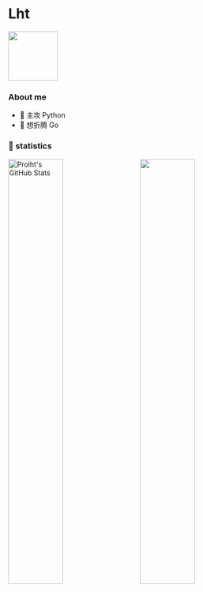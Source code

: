 <h1 align="left">Lht</h1>

<img src="https://media.giphy.com/media/WUlplcMpOCEmTGBtBW/giphy.gif" width="100">

### About me

- 🔭 主攻 Python
- 🌱 想折腾 Go



### 🙈 statistics
<p style="width=100%">
  <img align="left" width="47%" src="https://github-readme-stats.vercel.app/api?username=Prolht&&show_icons=true&theme=radical&line_height=27&v=5&count_private=true" alt="Prolht's GitHub Stats" />
  <img align="right" width="47%" src="https://github-readme-stats.vercel.app/api/top-langs/?username=Prolht&theme=radical&layout=compact" />
</p>

<p></p>
